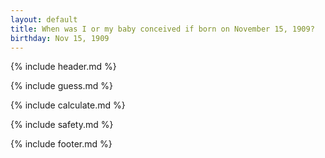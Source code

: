 ```yaml
---
layout: default
title: When was I or my baby conceived if born on November 15, 1909?
birthday: Nov 15, 1909
---
```


{% include header.md %}

{% include guess.md %}

{% include calculate.md %}

{% include safety.md %}

{% include footer.md %}



